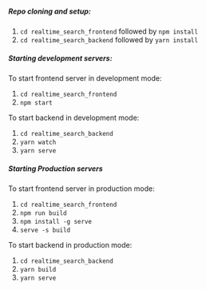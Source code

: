 ##### Repo cloning and setup:
1. `cd realtime_search_frontend` followed by `npm install`
2. `cd realtime_search_backend` followed by `yarn install`
##### Starting development servers:
To start frontend server in development mode:
1. `cd realtime_search_frontend`
2. `npm start`

To start backend in development mode:
1. `cd realtime_search_backend`
2. `yarn watch`
3. `yarn serve`

##### Starting Production servers
To start frontend server in production mode:
1. `cd realtime_search_frontend`
2. `npm run build`
3. `npm install -g serve`
4. `serve -s build`

To start backend in production mode:
1. `cd realtime_search_backend`
2. `yarn build`
3. `yarn serve`

